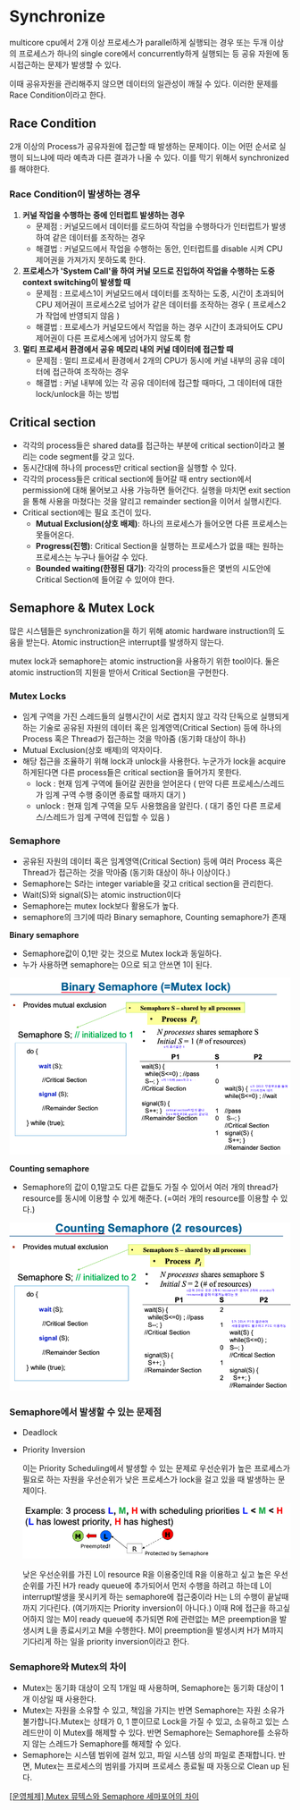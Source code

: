 # Synchronize
multicore cpu에서 2개 이상 프로세스가 parallel하게 실행되는 경우 또는 두개 이상의 프로세스가 하나의 single core에서 concurrently하게 실행되는 등 공유 자원에 동시접근하는 문제가 발생할 수 있다.

이때 공유자원을 관리해주지 않으면 데이터의 일관성이 깨질 수 있다. 이러한 문제를 Race Condition이라고 한다.

## Race Condition

2개 이상의 Process가 공유자원에 접근할 때 발생하는 문제이다. 이는 어떤 순서로 실행이 되느냐에 따라 예측과 다른 결과가 나올 수 있다. 이를 막기 위해서 synchronized를 해야한다.

### Race Condition이 발생하는 경우

1. **커널 작업을 수행하는 중에 인터럽트 발생하는 경우**
    - 문제점 : 커널모드에서 데이터를 로드하여 작업을 수행하다가 인터럽트가 발생하여 같은 데이터를 조작하는 경우
    - 해결법 : 커널모드에서 작업을 수행하는 동안, 인터럽트를 disable 시켜 CPU 제어권을 가져가지 못하도록 한다.
2. **프로세스가 'System Call'을 하여 커널 모드로 진입하여 작업을 수행하는 도중 context switching이 발생할 때**
    - 문제점 : 프로세스1이 커널모드에서 데이터를 조작하는 도중, 시간이 초과되어 CPU 제어권이 프로세스2로 넘어가 같은 데이터를 조작하는 경우 ( 프로세스2가 작업에 반영되지 않음 )
    - 해결법 : 프로세스가 커널모드에서 작업을 하는 경우 시간이 초과되어도 CPU 제어권이 다른 프로세스에게 넘어가지 않도록 함
3. **멀티 프로세서 환경에서 공유 메모리 내의 커널 데이터에 접근할 때**
    - 문제점 : 멀티 프로세서 환경에서 2개의 CPU가 동시에 커널 내부의 공유 데이터에 접근하여 조작하는 경우
    - 해결법 : 커널 내부에 있는 각 공유 데이터에 접근할 때마다, 그 데이터에 대한 lock/unlock을 하는 방법

## **Critical section**

- 각각의 process들은 shared data를 접근하는 부분에 critical section이라고 불리는 code segment를 갖고 있다.
- 동시간대에 하나의 process만 critical section을 실행할 수 있다.
- 각각의 process들은 critical section에 들어갈 때 entry section에서 permission에 대해 물어보고 사용 가능하면 들어간다. 실행을 마치면 exit section을 통해 사용을 마쳤다는 것을 알리고 remainder section을 이어서 실행시킨다.
- Critical section에는 필요 조건이 있다.
    - **Mutual Exclusion(상호 배제)**: 하나의 프로세스가 들어오면 다른 프로세스는 못들어온다.
    - **Progress(진행)**: Critical Section을 실행하는 프로세스가 없을 때는 원하는 프로세스는 누구나 들어갈 수 있다.
    - **Bounded waiting(한정된 대기)**: 각각의 process들은 몇번의 시도안에 Critical Section에 들어갈 수 있어야 한다.


## Semaphore & Mutex Lock

많은 시스템들은 synchronization을 하기 위해 atomic hardware instruction의 도움을 받는다. Atomic instruction은 interrupt를 발생하지 않는다.

mutex lock과 semaphore는 atomic instruction을 사용하기 위한 tool이다. 둘은 atomic instruction의 지원을 받아서 Critical Section을 구현한다.

### Mutex Locks

- 임계 구역을 가진 스레드들의 실행시간이 서로 겹치지 않고 각각 단독으로 실행되게 하는 기술로 공유된 자원의 데이터 혹은 임계영역(Critical Section) 등에 하나의 Process 혹은 Thread가 접근하는 것을 막아줌 (동기화 대상이 하나)
- Mutual Exclusion(상호 배제)의 약자이다.
- 해당 접근을 조율하기 위해 lock과 unlock을 사용한다. 누군가가 lock을 acquire하게된다면 다른 process들은 critical section을 들어가지 못한다.
    - lock : 현재 임계 구역에 들어갈 권한을 얻어온다 ( 만약 다른 프로세스/스레드가 임계 구역 수행 중이면 종료할 때까지 대기 )
    - unlock : 현재 임계 구역을 모두 사용했음을 알린다. ( 대기 중인 다른 프로세스/스레드가 임계 구역에 진입할 수 있음 )

### Semaphore

- 공유된 자원의 데이터 혹은 임계영역(Critical Section) 등에 여러 Process 혹은 Thread가 접근하는 것을 막아줌 (동기화 대상이 하나 이상이다.)
- Semaphore는 S라는 integer variable을 갖고 critical section을 관리한다.
- Wait(S)와 signal(S)는 atomic instruction이다
- Semaphore는 mutex lock보다 활용도가 높다.
- semaphore의 크기에 따라 Binary semaphore, Counting semaphore가 존재

**Binary semaphore**

- Semaphore값이 0,1만 갖는 것으로 Mutex lock과 동일하다.
- 누가 사용하면 semaphore는 0으로 되고 안쓰면 1이 된다.

![Untitled](img/synchronze1.png)

**Counting semaphore**

- Semaphore의 값이 0,1말고도 다른 값들도 가질 수 있어서 여러 개의 thread가 resource를 동시에 이용할 수 있게 해준다. (=여러 개의 resource를 이용할 수 있다.)

![Untitled](img/synchronze2.png)

### Semaphore에서 발생할 수 있는 문제점

- Deadlock
- Priority Inversion

  이는 Priority Scheduling에서 발생할 수 있는 문제로 우선순위가 높은 프로세스가 필요로 하는 자원을 우선순위가 낮은 프로세스가 lock을 걸고 있을 때 발생하는 문제이다.

  ![Untitled](img/synchronze3.png)

  낮은 우선순위를 가진 L이 resource R을 이용중인데 R을 이용하고 싶고 높은 우선순위를 가진 H가 ready queue에 추가되어서 먼저 수행을 하려고 하는데 L이 interrupt발생을 못시키게 하는 semaphore에 접근중이라 H는 L의 수행이 끝날때까지 기다린다. (여기까지는 Priority inversion이 아니다.)
  이때 R에 접근을 하고싶어하지 않는 M이 ready queue에 추가되면 R에 관련없는 M은 preemption을 발생시켜 L을 종료시키고 M을 수행한다. M이 preemption을 발생시켜 H가 M까지 기다리게 하는 일을
  priority inversion이라고 한다.


### Semaphore와 Mutex의 차이

- Mutex는 동기화 대상이 오직 1개일 때 사용하며, Semaphore는 동기화 대상이 1개 이상일 때 사용한다.
- Mutex는 자원을 소유할 수 있고, 책임을 가지는 반면 Semaphore는 자원 소유가 불가합니다.Mutex는 상태가 0, 1 뿐이므로 Lock을 가질 수 있고, 소유하고 있는 스레드만이 이 Mutex를 해제할 수 있다. 반면 Semaphore는 Semaphore를 소유하지 않는 스레드가 Semaphore를 해제할 수 있다.
- Semaphore는 시스템 범위에 걸쳐 있고, 파일 시스템 상의 파일로 존재합니다. 반면, Mutex는 프로세스의 범위를 가지며 프로세스 종료될 때 자동으로 Clean up 된다.

[[운영체제] Mutex 뮤텍스와 Semaphore 세마포어의 차이](https://heeonii.tistory.com/14)
